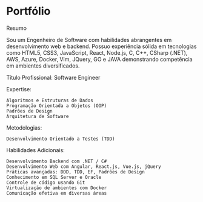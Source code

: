 # Portfólio
Resumo

Sou um Engenheiro de Software com habilidades abrangentes em desenvolvimento web e backend. Possuo experiência sólida em tecnologias como HTML5, CSS3, JavaScript, React, Node.js, C, C++, CSharp (.NET), AWS, Azure, Docker, Vim, JQuery, GO e JAVA demonstrando competência em ambientes diversificados.

Título Profissional:
Software Engineer

Expertise:

    Algoritmos e Estruturas de Dados
    Programação Orientada a Objetos (OOP)
    Padrões de Design
    Arquitetura de Software

Metodologias:

    Desenvolvimento Orientado a Testes (TDD)

Habilidades Adicionais:

    Desenvolvimento Backend com .NET / C#
    Desenvolvimento Web com Angular, React.js, Vue.js, jQuery
    Práticas avançadas: DDD, TDD, EF, Padrões de Design
    Conhecimento em SQL Server e Oracle
    Controle de código usando Git
    Virtualização de ambientes com Docker
    Comunicação efetiva em diversas áreas
